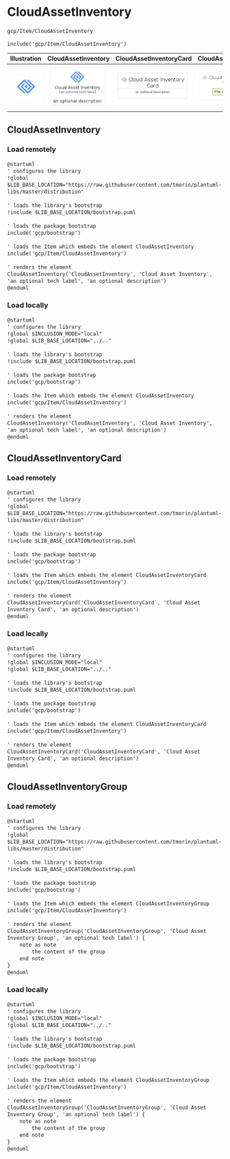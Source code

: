 # CloudAssetInventory


```text
gcp/Item/CloudAssetInventory
```

```text
include('gcp/Item/CloudAssetInventory')
```



| Illustration | CloudAssetInventory | CloudAssetInventoryCard | CloudAssetInventoryGroup |
| :---: | :---: | :---: | :---: |
| ![illustration for Illustration](../../gcp/Item/CloudAssetInventory.png) | ![illustration for CloudAssetInventory](../../gcp/Item/CloudAssetInventory.Local.png) | ![illustration for CloudAssetInventoryCard](../../gcp/Item/CloudAssetInventoryCard.Local.png) | ![illustration for CloudAssetInventoryGroup](../../gcp/Item/CloudAssetInventoryGroup.Local.png) |




## CloudAssetInventory

### Load remotely
```plantuml
@startuml
' configures the library
!global $LIB_BASE_LOCATION="https://raw.githubusercontent.com/tmorin/plantuml-libs/master/distribution"

' loads the library's bootstrap
!include $LIB_BASE_LOCATION/bootstrap.puml

' loads the package bootstrap
include('gcp/bootstrap')

' loads the Item which embeds the element CloudAssetInventory
include('gcp/Item/CloudAssetInventory')

' renders the element
CloudAssetInventory('CloudAssetInventory', 'Cloud Asset Inventory', 'an optional tech label', 'an optional description')
@enduml
```

### Load locally
```plantuml
@startuml
' configures the library
!global $INCLUSION_MODE="local"
!global $LIB_BASE_LOCATION="../.."

' loads the library's bootstrap
!include $LIB_BASE_LOCATION/bootstrap.puml

' loads the package bootstrap
include('gcp/bootstrap')

' loads the Item which embeds the element CloudAssetInventory
include('gcp/Item/CloudAssetInventory')

' renders the element
CloudAssetInventory('CloudAssetInventory', 'Cloud Asset Inventory', 'an optional tech label', 'an optional description')
@enduml
```

## CloudAssetInventoryCard

### Load remotely
```plantuml
@startuml
' configures the library
!global $LIB_BASE_LOCATION="https://raw.githubusercontent.com/tmorin/plantuml-libs/master/distribution"

' loads the library's bootstrap
!include $LIB_BASE_LOCATION/bootstrap.puml

' loads the package bootstrap
include('gcp/bootstrap')

' loads the Item which embeds the element CloudAssetInventoryCard
include('gcp/Item/CloudAssetInventory')

' renders the element
CloudAssetInventoryCard('CloudAssetInventoryCard', 'Cloud Asset Inventory Card', 'an optional description')
@enduml
```

### Load locally
```plantuml
@startuml
' configures the library
!global $INCLUSION_MODE="local"
!global $LIB_BASE_LOCATION="../.."

' loads the library's bootstrap
!include $LIB_BASE_LOCATION/bootstrap.puml

' loads the package bootstrap
include('gcp/bootstrap')

' loads the Item which embeds the element CloudAssetInventoryCard
include('gcp/Item/CloudAssetInventory')

' renders the element
CloudAssetInventoryCard('CloudAssetInventoryCard', 'Cloud Asset Inventory Card', 'an optional description')
@enduml
```

## CloudAssetInventoryGroup

### Load remotely
```plantuml
@startuml
' configures the library
!global $LIB_BASE_LOCATION="https://raw.githubusercontent.com/tmorin/plantuml-libs/master/distribution"

' loads the library's bootstrap
!include $LIB_BASE_LOCATION/bootstrap.puml

' loads the package bootstrap
include('gcp/bootstrap')

' loads the Item which embeds the element CloudAssetInventoryGroup
include('gcp/Item/CloudAssetInventory')

' renders the element
CloudAssetInventoryGroup('CloudAssetInventoryGroup', 'Cloud Asset Inventory Group', 'an optional tech label') {
    note as note
        the content of the group
    end note
}
@enduml
```

### Load locally
```plantuml
@startuml
' configures the library
!global $INCLUSION_MODE="local"
!global $LIB_BASE_LOCATION="../.."

' loads the library's bootstrap
!include $LIB_BASE_LOCATION/bootstrap.puml

' loads the package bootstrap
include('gcp/bootstrap')

' loads the Item which embeds the element CloudAssetInventoryGroup
include('gcp/Item/CloudAssetInventory')

' renders the element
CloudAssetInventoryGroup('CloudAssetInventoryGroup', 'Cloud Asset Inventory Group', 'an optional tech label') {
    note as note
        the content of the group
    end note
}
@enduml
```

